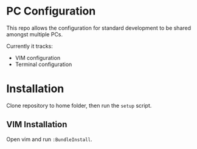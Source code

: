 # PC Configuration

This repo allows the configuration for standard development to be shared amongst multiple PCs.

Currently it tracks:

* VIM configuration
* Terminal configuration

# Installation

Clone repository to home folder, then run the `setup` script.

## VIM Installation

Open vim and run `:BundleInstall`.
